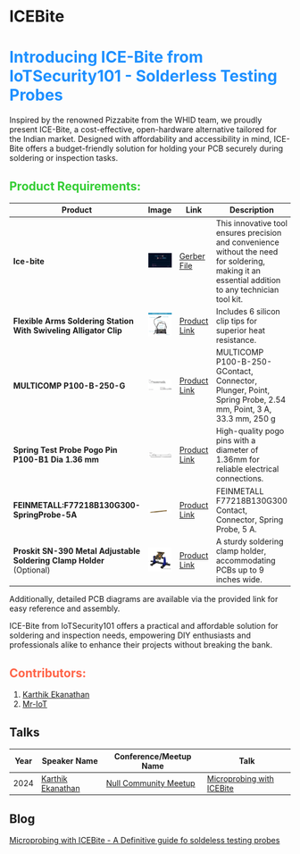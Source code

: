 # ICEBite

# <span style="color:#1E90FF">Introducing ICE-Bite from IoTSecurity101 - Solderless Testing Probes</span>

Inspired by the renowned Pizzabite from the WHID team, we proudly present ICE-Bite, a cost-effective, open-hardware alternative tailored for the Indian market. Designed with affordability and accessibility in mind, ICE-Bite offers a budget-friendly solution for holding your PCB securely during soldering or inspection tasks.

## <span style="color:#32CD32">Product Requirements:</span>

| **Product** | **Image**  | **Link**  | **Description** | 
|----| ----|----|----|
| **Ice-bite**  | ![](/images/schematic.png)  | [Gerber File](https://github.com/IoTSecurity101/ICEBite/tree/main/gerber) | This innovative tool ensures precision and convenience without the need for soldering, making it an essential addition to any technician tool kit. |
| **Flexible Arms Soldering Station With Swiveling Alligator Clip**| ![](/images/universal-holder.webp)| [Product Link](https://www.amazon.in/Magnetic-NAKOOS-Soldering-Magnifying-Electronics/dp/B099JGZFL9/ref=sr_1_65?crid=33510E0ASS55Q&dib=eyJ2IjoiMSJ9.RDcPdI5xktsbRODr_kG8uhlHPefBVrnvq-5Jh4etfjti3fg5zufzq2UKq9xcqa63fL_70faJ2JZ2g3a9lmKol47tRAqI7GUuV87ZTSQmssclNDNSm2ubaXr7XwqYD6j7FCnuWEtL-A1aUuGqxeNy7Xh8-_TKO_mLxBkan8RymnGH5ZwDhbwBZ7md9enGMdUQBk0BT9Eu19dEL9kZx-_qasNYXhrST4OiLcg2r0dXm8Av4TRC3AAkeCXS8SxYXa6GTjbAGMhzS4oRrpXAhYyxgcyR4CX5NvwyWa00eZi-QXw.8_0RegW3269hQqioJUugms2JXP1HU8ycfdh3qqCjXz8&dib_tag=se&keywords=Helping+Hands+Soldering&qid=1721067070&sprefix=helping+hands+soldering%2Caps%2C203&sr=8-65) | Includes 6 silicon clip tips for superior heat resistance. |
| **MULTICOMP P100-B-250-G**  | ![](/images/P100-B-250-G.png) | [Product Link](https://in.element14.com/multicomp/p100-b-250-g/plunger-point-3a/dp/1568266) | MULTICOMP P100-B-250-GContact, Connector, Plunger, Point, Spring Probe, 2.54 mm, Point, 3 A, 33.3 mm, 250 g| [Datasheet](https://www.farnell.com/datasheets/3968496.pdf) |
| **Spring Test Probe Pogo Pin P100-B1 Dia 1.36 mm**  | ![](/images/springtestprobe.PNG) | [Product Link](https://www.amazon.in/Generic-50Pcs-P100-B1-1-36Mm-Spring/dp/B07GS8WY4D?pd_rd_w=EonVg&content-id=amzn1.sym.cd66548e-d076-459b-ac18-99c7af7c6464&pf_rd_p=cd66548e-d076-459b-ac18-99c7af7c6464&pf_rd_r=ENH317SB77T90DK53KYT&pd_rd_wg=IV7AQ&pd_rd_r=009a3450-f049-478d-a8f7-556909d5b66c&pd_rd_i=B07GS8WY4D&psc=1&ref_=pd_bap_d_grid_rp_0_1_ec_pd_hp_d_atf_rp_1_i) | High-quality pogo pins with a diameter of 1.36mm for reliable electrical connections.| [Datasheet](https://www.farnell.com/datasheets/3968496.pdf) |
| **FEINMETALL:F77218B130G300-SpringProbe-5A**  | ![](/images/SpringProbe-5A.png) | [Product Link](https://in.element14.com/feinmetall/f77218b130g300/probe-spring-contact/dp/1313722) | FEINMETALL F77218B130G300 Contact, Connector, Spring Probe, 5 A.| [Datasheet](https://www.farnell.com/datasheets/53885.pdf) |
| **Proskit SN-390 Metal Adjustable Soldering Clamp Holder** (Optional) | ![](/images/pcb-holder.jpg)| [Product Link](https://www.amazon.in/Proskit-SN-390-Adjustable-Soldering-Multicolour/dp/B07JKLC61F?th=1) | A sturdy soldering clamp holder, accommodating PCBs up to 9 inches wide. |

Additionally, detailed PCB diagrams are available via the provided link for easy reference and assembly.

ICE-Bite from IoTSecurity101 offers a practical and affordable solution for soldering and inspection needs, empowering DIY enthusiasts and professionals alike to enhance their projects without breaking the bank.

## <span style="color:#FF6347">Contributors:</span>
1. [Karthik Ekanathan](https://github.com/kekanath)
2. [Mr-IoT](https://github.com/V33RU)

## Talks 
| **Year** | **Speaker Name** | **Conference/Meetup Name** | **Talk** |
|----------|------------------|----------------------------|----------|
| 2024     | [Karthik Ekanathan](https://github.com/kekanath) | [Null Community Meetup](https://null.community/) | [Microprobing with ICEBite](https://null.community/event_sessions/4278-microprobing-with-icebite) |

## Blog
[Microprobing with ICEBite - A Definitive guide fo soldeless testing probes](https://www.iotsecurity101.org/blog/microprobing-with-icebite---a-definitive-guide-fo-soldeless-testing-probes)
